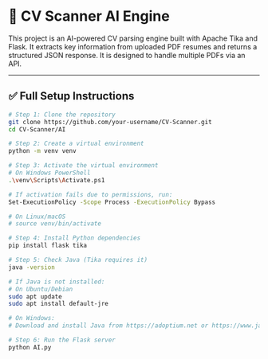 
# 🧠 CV Scanner AI Engine

This project is an AI-powered CV parsing engine built with Apache Tika and Flask. It extracts key information from uploaded PDF resumes and returns a structured JSON response. It is designed to handle multiple PDFs via an API.

---

## ✅ Full Setup Instructions

```bash
# Step 1: Clone the repository
git clone https://github.com/your-username/CV-Scanner.git
cd CV-Scanner/AI

# Step 2: Create a virtual environment
python -m venv venv

# Step 3: Activate the virtual environment
# On Windows PowerShell
.\venv\Scripts\Activate.ps1

# If activation fails due to permissions, run:
Set-ExecutionPolicy -Scope Process -ExecutionPolicy Bypass

# On Linux/macOS
# source venv/bin/activate

# Step 4: Install Python dependencies
pip install flask tika

# Step 5: Check Java (Tika requires it)
java -version

# If Java is not installed:
# On Ubuntu/Debian
sudo apt update
sudo apt install default-jre

# On Windows:
# Download and install Java from https://adoptium.net or https://www.java.com

# Step 6: Run the Flask server
python AI.py
